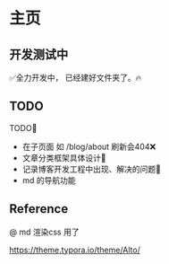# 主页

## 开发测试中

✅全力开发中， 已经建好文件夹了。🔥

## TODO

TODO🚧

- 在子页面 如 /blog/about 刷新会404❌
- 文章分类框架具体设计🧩
- 记录博客开发工程中出现、解决的问题📄
- md 的导航功能

## Reference

@ md 渲染css 用了

https://theme.typora.io/theme/Alto/
